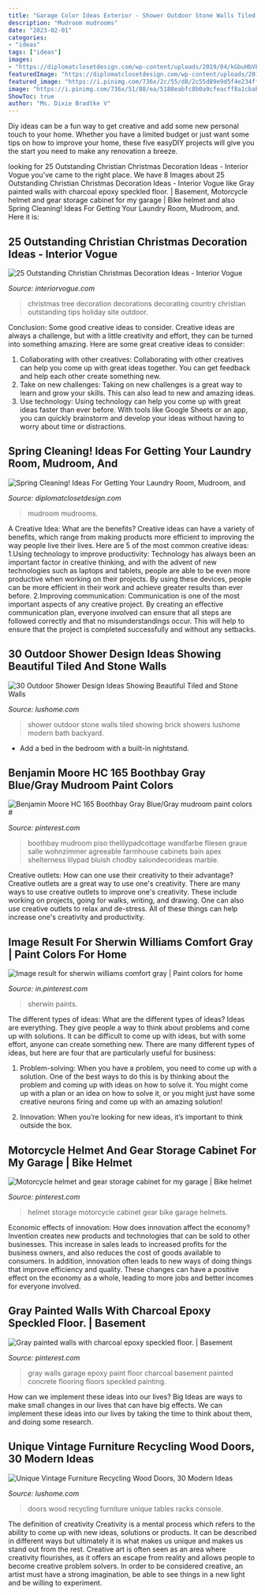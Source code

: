 ```yaml
---
title: "Garage Color Ideas Exterior - Shower Outdoor Stone Walls Tiled Showing Brick Showers Lushome Modern Bath Backyard"
description: "Mudroom mudrooms"
date: "2023-02-01"
categories:
- "ideas"
tags: ["ideas"]
images:
- "https://diplomatclosetdesign.com/wp-content/uploads/2019/04/kGbuHbVE.jpeg"
featuredImage: "https://diplomatclosetdesign.com/wp-content/uploads/2019/04/kGbuHbVE.jpeg"
featured_image: "https://i.pinimg.com/736x/2c/55/d8/2c55d89e9d5f4e234ff5e1c7525d9938.jpg"
image: "https://i.pinimg.com/736x/51/88/ea/5188eabfc8b0a9cfeacff8a1cbab5511.jpg"
ShowToc: true
author: "Ms. Dixie Bradtke V"
---
```



Diy ideas can be a fun way to get creative and add some new personal touch to your home. Whether you have a limited budget or just want some tips on how to improve your home, these five easyDIY projects will give you the start you need to make any renovation a breeze.

	

		
looking for 25 Outstanding Christian Christmas Decoration Ideas - Interior Vogue you've came to the right place. We have 8 Images about 25 Outstanding Christian Christmas Decoration Ideas - Interior Vogue like Gray painted walls with charcoal epoxy speckled floor. | Basement, Motorcycle helmet and gear storage cabinet for my garage | Bike helmet and also Spring Cleaning! Ideas For Getting Your Laundry Room, Mudroom, and. Here it is:
		
    
## 25 Outstanding Christian Christmas Decoration Ideas - Interior Vogue

<img loading=lazy src="http://interiorvogue.com/wp-content/uploads/2016/09/Country-Christmas-Tree-Decorating-Ideas.jpg" onerror="this.onerror=null;this.src='https://tse3.mm.bing.net/th?id=OIP.k6K_gBBd1dmmMaJDU9M8FwHaKW&amp;pid=15.1';" alt="25 Outstanding Christian Christmas Decoration Ideas - Interior Vogue">

_Source: interiorvogue.com_

>christmas tree decoration decorations decorating country christian outstanding tips holiday site outdoor. 

	

Conclusion: Some good creative ideas to consider.
Creative ideas are always a challenge, but with a little creativity and effort, they can be turned into something amazing. Here are some great creative ideas to consider: 
1. Collaborating with other creatives: Collaborating with other creatives can help you come up with great ideas together. You can get feedback and help each other create something new. 
2. Take on new challenges: Taking on new challenges is a great way to learn and grow your skills. This can also lead to new and amazing ideas. 
3. Use technology: Using technology can help you come up with great ideas faster than ever before. With tools like Google Sheets or an app, you can quickly brainstorm and develop your ideas without having to worry about time or distractions.

    
## Spring Cleaning! Ideas For Getting Your Laundry Room, Mudroom, And

<img loading=lazy src="https://diplomatclosetdesign.com/wp-content/uploads/2019/04/kGbuHbVE.jpeg" onerror="this.onerror=null;this.src='https://tse1.mm.bing.net/th?id=OIP.c5cJpRcXb04L99jnHF1O7wHaLH&amp;pid=15.1';" alt="Spring Cleaning! Ideas For Getting Your Laundry Room, Mudroom, and">

_Source: diplomatclosetdesign.com_

>mudroom mudrooms. 

	

A Creative Idea: What are the benefits?
Creative ideas can have a variety of benefits, which range from making products more efficient to improving the way people live their lives. Here are 5 of the most common creative ideas: 
1.Using technology to improve productivity: Technology has always been an important factor in creative thinking, and with the advent of new technologies such as laptops and tablets, people are able to be even more productive when working on their projects. By using these devices, people can be more efficient in their work and achieve greater results than ever before. 
 2.Improving communication: Communication is one of the most important aspects of any creative project. By creating an effective communication plan, everyone involved can ensure that all steps are followed correctly and that no misunderstandings occur. This will help to ensure that the project is completed successfully and without any setbacks. 
 
    
## 30 Outdoor Shower Design Ideas Showing Beautiful Tiled And Stone Walls

<img loading=lazy src="http://www.lushome.com/wp-content/uploads/2015/04/outdoor-shower-design-ideas-29.jpg" onerror="this.onerror=null;this.src='https://tse2.mm.bing.net/th?id=OIP.PeH3FUVvMPcMn_Yjpb9UYAAAAA&amp;pid=15.1';" alt="30 Outdoor Shower Design Ideas Showing Beautiful Tiled and Stone Walls">

_Source: lushome.com_

>shower outdoor stone walls tiled showing brick showers lushome modern bath backyard. 

	

- Add a bed in the bedroom with a built-in nightstand.

    
## Benjamin Moore HC 165 Boothbay Gray Blue/Gray Mudroom Paint Colors #

<img loading=lazy src="https://i.pinimg.com/736x/05/cb/fb/05cbfbb4f8415941bd380aa982f12f65.jpg" onerror="this.onerror=null;this.src='https://tse1.mm.bing.net/th?id=OIP.8ygk4QPegwpp0dch5U4ofQHaMH&amp;pid=15.1';" alt="Benjamin Moore HC 165 Boothbay Gray Blue/Gray mudroom paint colors #">

_Source: pinterest.com_

>boothbay mudroom piso thelilypadcottage wandfarbe fliesen graue salle wohnzimmer agreeable farmhouse cabinets bain apex shelterness lilypad bluish chodby salondecorideas marble. 

	

Creative outlets: How can one use their creativity to their advantage?
Creative outlets are a great way to use one's creativity. There are many ways to use creative outlets to improve one's creativity. These include working on projects, going for walks, writing, and drawing. One can also use creative outlets to relax and de-stress. All of these things can help increase one's creativity and productivity.

    
## Image Result For Sherwin Williams Comfort Gray | Paint Colors For Home

<img loading=lazy src="https://i.pinimg.com/736x/51/88/ea/5188eabfc8b0a9cfeacff8a1cbab5511.jpg" onerror="this.onerror=null;this.src='https://tse1.mm.bing.net/th?id=OIP.NdKAN4EvHvvOFuSsIk5a2QHaLH&amp;pid=15.1';" alt="Image result for sherwin williams comfort gray | Paint colors for home">

_Source: in.pinterest.com_

>sherwin paints. 

	

The different types of ideas: What are the different types of ideas?
Ideas are everything. They give people a way to think about problems and come up with solutions. It can be difficult to come up with ideas, but with some effort, anyone can create something new. There are many different types of ideas, but here are four that are particularly useful for business:
1. Problem-solving: When you have a problem, you need to come up with a solution. One of the best ways to do this is by thinking about the problem and coming up with ideas on how to solve it. You might come up with a plan or an idea on how to solve it, or you might just have some creative neurons firing and come up with an amazing solution!

2. Innovation: When you’re looking for new ideas, it’s important to think outside the box.

    
## Motorcycle Helmet And Gear Storage Cabinet For My Garage | Bike Helmet

<img loading=lazy src="https://i.pinimg.com/736x/2c/55/d8/2c55d89e9d5f4e234ff5e1c7525d9938.jpg" onerror="this.onerror=null;this.src='https://tse3.mm.bing.net/th?id=OIP.Q2N44tCTOqRpWIKJfZEWeQHaJ3&amp;pid=15.1';" alt="Motorcycle helmet and gear storage cabinet for my garage | Bike helmet">

_Source: pinterest.com_

>helmet storage motorcycle cabinet gear bike garage helmets. 

	

Economic effects of innovation: How does innovation affect the economy?
Invention creates new products and technologies that can be sold to other businesses. This increase in sales leads to increased profits for the business owners, and also reduces the cost of goods available to consumers. In addition, innovation often leads to new ways of doing things that improve efficiency and quality. These changes can have a positive effect on the economy as a whole, leading to more jobs and better incomes for everyone involved.

    
## Gray Painted Walls With Charcoal Epoxy Speckled Floor. | Basement

<img loading=lazy src="https://i.pinimg.com/736x/04/ff/23/04ff23a23c632764080b8b0f5871543b--gray-painted-walls-garage-remodel.jpg" onerror="this.onerror=null;this.src='https://tse4.mm.bing.net/th?id=OIP.RZXPrvlLrOhzDoujc3VHnQHaJ3&amp;pid=15.1';" alt="Gray painted walls with charcoal epoxy speckled floor. | Basement">

_Source: pinterest.com_

>gray walls garage epoxy paint floor charcoal basement painted concrete flooring floors speckled painting. 

	

How can we implement these ideas into our lives?
Big Ideas are ways to make small changes in our lives that can have big effects. We can implement these ideas into our lives by taking the time to think about them, and doing some research.

    
## Unique Vintage Furniture Recycling Wood Doors, 30 Modern Ideas

<img loading=lazy src="https://www.lushome.com/wp-content/uploads/2014/06/recycling-wood-doors-vintage-furniture-racks-console-tables-5.jpg" onerror="this.onerror=null;this.src='https://tse3.mm.bing.net/th?id=OIP.d3DXKrka4njQ0JypYe7rwwAAAA&amp;pid=15.1';" alt="Unique Vintage Furniture Recycling Wood Doors, 30 Modern Ideas">

_Source: lushome.com_

>doors wood recycling furniture unique tables racks console. 

	

The definition of creativity
Creativity is a mental process which refers to the ability to come up with new ideas, solutions or products. It can be described in different ways but ultimately it is what makes us unique and makes us stand out from the rest. Creative art is often seen as an area where creativity flourishes, as it offers an escape from reality and allows people to become creative problem solvers. In order to be considered creative, an artist must have a strong imagination, be able to see things in a new light and be willing to experiment.

